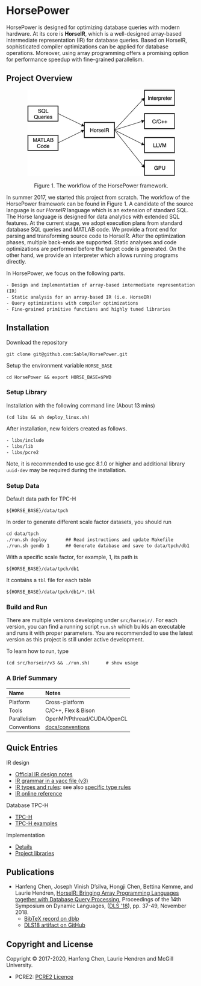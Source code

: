 # HorsePower

HorsePower is designed for optimizing database queries with modern hardware.
At its core is **HorseIR**, which is a well-designed array-based intermediate
representation (IR) for database queries.  Based on HorseIR, sophisticated
compiler optimizations can be applied for database operations.  Moreover, using
array programming offers a promising option for performance speedup with
fine-grained parallelism.


## Project Overview

<p align="center"><img src="docs/figures/horse-flow2.png"/></p>
<p align="center">Figure 1. The workflow of the HorsePower framework.</p>

In summer 2017, we started this project from scratch.  The workflow of the
HorsePower framework can be found in Figure 1.
A candidate of the source language is our *HorseIR* language which is an
extension of standard SQL.  The Horse language is designed for data analytics
with extended SQL features.
At the current stage, we adopt execution plans from standard database SQL queries
and MATLAB code.
We provide a front end for parsing and transforming source code to HorseIR.
After the optimization phases, multiple back-ends are supported.
Static analyses and code optimizations are performed before the target code is generated.
On the other hand, we provide an interpreter which allows running programs directly.

In HorsePower, we focus on the following parts.

    - Design and implementation of array-based intermediate representation (IR)
    - Static analysis for an array-based IR (i.e. HorseIR)
    - Query optimizations with compiler optimizations
    - Fine-grained primitive functions and highly tuned libraries


## Installation

Download the repository

    git clone git@github.com:Sable/HorsePower.git

Setup the environment variable `HORSE_BASE`

    cd HorsePower && export HORSE_BASE=$PWD

### Setup Library

Installation with the following command line  (About 13 mins)

    (cd libs && sh deploy_linux.sh)

After installation, new folders created as follows.

    - libs/include
    - libs/lib
    - libs/pcre2

Note, it is recommended to use gcc 8.1.0 or higher and additional library
`uuid-dev` may be required during the installation.

### Setup Data

Default data path for TPC-H

    ${HORSE_BASE}/data/tpch

In order to generate different scale factor datasets, you should run

    cd data/tpch
    ./run.sh deploy       ## Read instructions and update Makefile
    ./run.sh gendb 1      ## Generate database and save to data/tpch/db1

With a specific scale factor, for example, 1, its path is

    ${HORSE_BASE}/data/tpch/db1

It contains a `tbl` file for each table

    ${HORSE_BASE}/data/tpch/db1/*.tbl


### Build and Run

There are multiple versions developing under `src/horseir/`.
For each version, you can find a running script `run.sh` which builds an
executable and runs it with proper parameters.
You are recommended to use the latest version as this project is still under
active development.

To learn how to run, type

    (cd src/horseir/v3 && ./run.sh)      # show usage


### A Brief Summary

| Name                     | Notes                                  |
| :----------------------- | :------------------------------------- |
| Platform                 | Cross-platform                         |
| Tools                    | C/C++, Flex & Bison                    |
| Parallelism              | OpenMP/Pthread/CUDA/OpenCL             |
| Conventions              | [docs/conventions](docs/conventions)   |


## Quick Entries

IR design

- [Official IR design notes](docs/mkdocs/docs/horseir/)
- [IR grammar in a yacc file (v3)](src/horseir/v3/frontend/h.y)
- [IR types and rules](docs/horsetype): see also [specific type rules](http://www.sable.mcgill.ca/~hanfeng.c/horse/docs/horseir/functions/)
- [IR online reference](http://www.sable.mcgill.ca/~hanfeng.c/horse/docs/horseir/)

Database TPC-H

- [TPC-H](docs/tpch)
- [TPC-H examples](tests)

Implementation

- [Details](docs/implementation)
- [Project libraries](libs/)


## Publications

- Hanfeng Chen, Joseph Vinish D’silva, Hongji Chen, Bettina Kemme, and
  Laurie Hendren, [HorseIR: Bringing Array Programming Languages together with
  Database Query Processing](https://dl.acm.org/citation.cfm?id=3276951),
  Proceedings of the 14th Symposium on Dynamic Languages,
  ([DLS '18](https://conf.researchr.org/track/dls-2018/dls-2018)),
  pp. 37-49, November 2018.
    + [BibTeX record on dblp](https://dblp.uni-trier.de/rec/bibtex/conf/dls/ChenDCKH18)
    + [DLS18 artifact on GitHub](https://github.com/Sable/dls18-analysis)


## Copyright and License

Copyright &copy; 2017-2020, Hanfeng Chen, Laurie Hendren and McGill University.

- PCRE2: [PCRE2 Licence](docs/license/pcre2.txt)


<!--
### External Links

Software

- MonetDB : [home](https://www.monetdb.org/Home) | [reference](https://www.monetdb.org/Documentation/SQLreference)
- Q/KDB+  : [kx](kx.com) | [reference](code.kx.com)

About Horse

- [HorseIR design](http://www.sable.mcgill.ca/~hanfeng.c/f17/horse_spec/) | Horse: An array programming language with Database components
- [Horse program](http://www.sable.mcgill.ca/~hanfeng.c/f17/horseir/) | Design of Horse program

Related work

- [Introduction](http://www.sable.mcgill.ca/~hanfeng.c/f17/talk2/slide.html) : A query compiler for IMDB
- [Query compiler](http://www.sable.mcgill.ca/~hanfeng.c/f17/qcompiler/) : Shaikhha et al., How to Architect a Query Compiler, SIGMOD 2016
- LegoBase : Klonatos et al., [Building Efficient Query Engines in a High-Level Language](http://dl.acm.org/citation.cfm?id=2732959), VLDB 2014
- Aquery   : Cambronero and Shasha, AQuery, a query language for order in data analytics: Language, Optimization, and Experiments, to appear

SQL front-end

- [H2 database](http://www.h2database.com/html/grammar.html) | H2: an in-memory db written in Java
- [hyrise/sql-parser](https://github.com/hyrise/sql-parser)

-->
